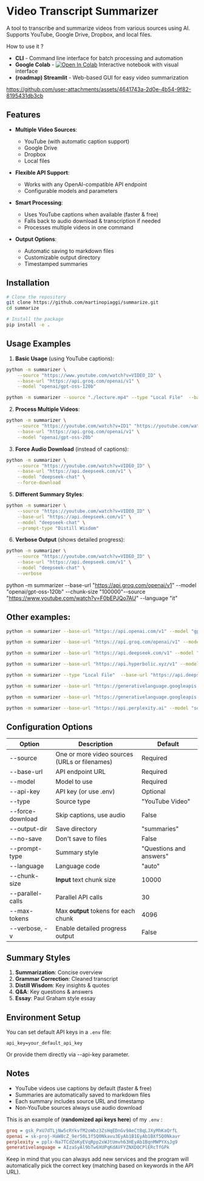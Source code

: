 # Video Transcript Summarizer

A tool to transcribe and summarize videos from various sources using AI. Supports YouTube, Google Drive, Dropbox, and local files.

How to use it ?

- **CLI** - Command line interface for batch processing and automation
- **Google Colab** - [![Open In Colab](https://colab.research.google.com/assets/colab-badge.svg)](https://colab.research.google.com/github/martinopiaggi/summarize/blob/main/Summarize.ipynb) Interactive notebook with visual interface
- **(roadmap) Streamlit** - Web-based GUI for easy video summarization


https://github.com/user-attachments/assets/4641743a-2d0e-4b54-9f82-8195431db3cb




## Features

- **Multiple Video Sources**:
  - YouTube (with automatic caption support)
  - Google Drive
  - Dropbox
  - Local files

- **Flexible API Support**:
  - Works with any OpenAI-compatible API endpoint
  - Configurable models and parameters

- **Smart Processing**:
  - Uses YouTube captions when available (faster & free)
  - Falls back to audio download & transcription if needed
  - Processes multiple videos in one command

- **Output Options**:
  - Automatic saving to markdown files
  - Customizable output directory
  - Timestamped summaries

## Installation

```bash
# Clone the repository
git clone https://github.com/martinopiaggi/summarize.git
cd summarize

# Install the package
pip install -e .
```

## Usage Examples

1. **Basic Usage** (using YouTube captions):
```bash
python -m summarizer \
    --source "https://www.youtube.com/watch?v=VIDEO_ID" \
    --base-url "https://api.groq.com/openai/v1" \
    --model "openai/gpt-oss-120b"
```

```bash
python -m summarizer --source "./lecture.mp4" --type "Local File"  --base-url "https://api.groq.com/openai/v1" --model "moonshotai/kimi-k2-instruct-0905"
```

2. **Process Multiple Videos**:
```bash
python -m summarizer \
    --source "https://youtube.com/watch?v=ID1" "https://youtube.com/watch?v=ID2" \
    --base-url "https://api.groq.com/openai/v1" \
    --model "openai/gpt-oss-20b"
```

3. **Force Audio Download** (instead of captions):
```bash
python -m summarizer \
    --source "https://youtube.com/watch?v=VIDEO_ID" \
    --base-url "https://api.deepseek.com/v1" \
    --model "deepseek-chat" \
    --force-download
```

5. **Different Summary Styles**:
```bash
python -m summarizer \
    --source "https://youtube.com/watch?v=VIDEO_ID" \
    --base-url "https://api.deepseek.com/v1" \
    --model "deepseek-chat" \
    --prompt-type "Distill Wisdom"
```

6. **Verbose Output** (shows detailed progress):
```bash
python -m summarizer \
    --source "https://youtube.com/watch?v=VIDEO_ID" \
    --base-url "https://api.deepseek.com/v1" \
    --model "deepseek-chat" \
    --verbose
```

python -m summarizer --base-url "https://api.groq.com/openai/v1" --model "openai/gpt-oss-120b" --chunk-size "100000"--source "https://www.youtube.com/watch?v=F0bEPJQo7AU" --language "it"

## Other examples:

```bash
python -m summarizer --base-url "https://api.openai.com/v1" --model "gpt-5-nano-2025-08-07" --source "https://www.youtube.com/watch?v=VIDEO_ID"

python -m summarizer --base-url "https://api.groq.com/openai/v1" --model "openai/gpt-oss-20b" --source "https://www.youtube.com/watch?v=VIDEO_ID"

python -m summarizer --base-url "https://api.deepseek.com/v1" --model "deepseek-chat" --source "https://www.youtube.com/watch?v=VIDEO_ID"

python -m summarizer --base-url "https://api.hyperbolic.xyz/v1" --model "meta-llama/Llama-3.3-70B-Instruct" --source "https://www.youtube.com/watch?v=VIDEO_ID"

python -m summarizer --type "Local File"  --base-url "https://api.deepseek.com/v1" --model "deepseek-chat" --source "./lecture.mp4" "./lecture2.mp4" "./lecture3.mp4"

python -m summarizer --base-url "https://generativelanguage.googleapis.com/v1beta/openai" --model "gemini-2.5-flash-lite" --chunk-size "28000" --source "https://www.youtube.com/watch?v=VIDEO_ID" 

python -m summarizer --base-url "https://generativelanguage.googleapis.com/v1beta/openai" --model "gemini-2.5-flash-lite" --prompt-type "Distill Wisdom" --source "https://www.youtube.com/watch?v=VIDEO_ID"

python -m summarizer --base-url "https://api.perplexity.ai" --model "sonar-pro"  --prompt-type "Fact Checker" --chunk-size "100000" --source "https://www.youtube.com/watch?v=VIDEO_ID" 
```


## Configuration Options

| Option | Description | Default |
|--------|-------------|---------|
| --source | One or more video sources (URLs or filenames) | Required |
| --base-url | API endpoint URL | Required |
| --model | Model to use | Required |
| --api-key | API key (or use .env) | Optional |
| --type | Source type | "YouTube Video" |
| --force-download | Skip captions, use audio | False |
| --output-dir | Save directory | "summaries" |
| --no-save | Don't save to files | False |
| --prompt-type | Summary style | "Questions and answers" |
| --language | Language code | "auto" |
| --chunk-size | **Input** text chunk size | 10000 |
| --parallel-calls | Parallel API calls | 30 |
| --max-tokens | Max **output** tokens for each chunk | 4096 |
| --verbose, -v | Enable detailed progress output | False |

## Summary Styles

1. **Summarization**: Concise overview
2. **Grammar Correction**: Cleaned transcript
3. **Distill Wisdom**: Key insights & quotes
4. **Q&A**: Key questions & answers
5. **Essay**: Paul Graham style essay

## Environment Setup

You can set default API keys in a `.env` file:
```env
api_key=your_default_api_key
```

Or provide them directly via --api-key parameter.

## Notes

- YouTube videos use captions by default (faster & free)
- Summaries are automatically saved to markdown files
- Each summary includes source URL and timestamp
- Non-YouTube sources always use audio download

This is an example of (**randomized api keys here**) of my `.env` : 

```ini
groq = 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
openai = sk-proj-HaW8cZ_9er50L3f5Q0Nkavu3EyAb1B1EyAb1BXf5Q0Nkavr
perplexity = pplx-Na7TCdZoKyEVqRpp2xWJtUmvh63HEyAb1BqnMWPYXsJg9
generativelanguage = AIzaSyAl9bTw6XUPqKdAVFYZNXDOCPlERcTfGPk
```

Keep in mind that you can always add new services and the program will automatically pick the correct key (matching based on keywords in the API URL).
